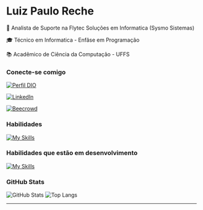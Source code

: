 
# Luiz Paulo Reche
💼 Analista de Suporte na Flytec Soluções em Informatica (Sysmo Sistemas)

🎓 Técnico em Informatica - Enfâse em Programação

📚 Acadêmico de Ciência da Computação - UFFS

### Conecte-se comigo

[![Perfil DIO](https://img.shields.io/badge/-Digital%20innovation%20One-0067b8?style=for-the-badge)](https://www.dio.me/users/paulorecheme)

[![LinkedIn](https://img.shields.io/badge/-LinkedIn-0067b8?style=for-the-badge&logo=linkedin&logoColor=9999)](https://www.linkedin.com/in/luiz-paulo-r-146b1b102/) 

[![Beecrowd](https://img.shields.io/badge/-Beecrowd-9b59b6?style=for-the-badge)](https://www.beecrowd.com.br/judge/pt/profile/47730)
 

### Habilidades 
[![My Skills](https://skillicons.dev/icons?i=html,css,postgres,bootstrap,c,cpp,java,git,github&perline=5&theme=light)](https://skillicons.dev)

### Habilidades que estão em desenvolvimento
[![My Skills](https://skillicons.dev/icons?i=angular,js,nodejs,typescript,spring&perline=5&theme=light)](https://skillicons.dev)
### GitHub Stats
![GitHub Stats](https://github-readme-stats.vercel.app/api?username=LPreche&theme=transparent&bg_color=000&border_color=30A3DC&show_icons=true&icon_color=30A3DC&title_color=E94D5F&text_color=FFF)
![Top Langs](https://github-readme-stats-git-masterrstaa-rickstaa.vercel.app/api/top-langs/?username=LPreche&layout=compact&bg_color=000&border_color=30A3DC&title_color=E94D5F&text_color=FFF)

---
